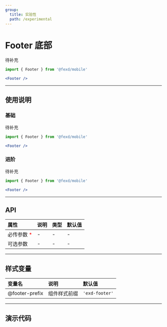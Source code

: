```yaml
---
group:
  title: 实验性
  path: /experimental
---
```


# Footer 底部 <ImportCost name="Footer" />

待补充

<!-- prettier-ignore -->
```jsx | pure
import { Footer } from '@fexd/mobile'

<Footer />
```

---

## 使用说明

### 基础

待补充

<!-- prettier-ignore -->
```jsx | pure
import { Footer } from '@fexd/mobile'

<Footer />
```

### 进阶

待补充

<!-- prettier-ignore -->
```jsx | pure
import { Footer } from '@fexd/mobile'

<Footer />
```

---

## API

| 属性                                         | 说明 | 类型 | 默认值 |
| :------------------------------------------- | :--- | :--- | :----- |
| 必传参数 <span style="color: red;">\*</span> | -    | -    | -      |
| 可选参数                                     | -    | -    | -      |

---

## 样式变量

| 变量名         | 说明         | 默认值        |
| :------------- | :----------- | :------------ |
| @footer-prefix | 组件样式前缀 | `'exd-footer'` |

---

## 演示代码

<code src="./demos/demo1/index.tsx" />
